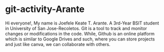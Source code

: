 # git-activity-Arante
Hi everyone!, My name is Joefele Keate T. Arante.
A 3rd-Year BSIT student in University of San Jose-Recoletos.
Git is a tool to track and monitor changes or modifications in the code. While, Github is an online platform which is similar to Google Drives and such, where you can store projects and just like canva, we can collaborate with others.
